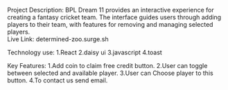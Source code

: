 
Project Description:
BPL Dream 11 provides an interactive experience for creating a fantasy cricket team. The interface guides users through adding players to their team, with features for removing and managing selected players.
<br>
Live Link: determined-zoo.surge.sh

Technology use:
1.React
2.daisy ui
3.javascript
4.toast 

Key Features:
1.Add coin to claim free credit button.
2.User can toggle between selected and available player.
3.User can Choose player to this button.
4.To contact us send email. 
